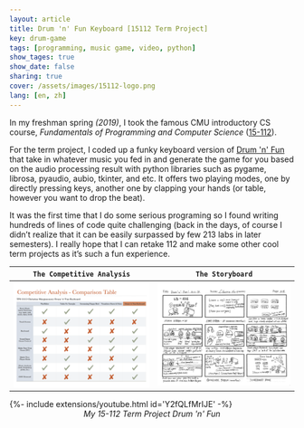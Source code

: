 ```yaml
---
layout: article
title: Drum 'n' Fun Keyboard [15112 Term Project]
key: drum-game
tags: [programming, music game, video, python]
show_tages: true
show_date: false
sharing: true
cover: /assets/images/15112-logo.png
lang: [en, zh]
---
```


In my freshman spring *(2019)*, I took the famous CMU introductory CS course, *Fundamentals of Programming and Computer Science* ([15-112]). 

<!--more-->

For the term project, I coded up a funky keyboard version of [Drum 'n' Fun][game] that take in whatever music you fed in and generate the game for you based on the audio processing result with python libraries such as pygame, librosa, pyaudio, aubio, tkinter, and etc. It offers two playing modes, one by directly pressing keys, another one by clapping your hands (or table, however you want to drop the beat).

It was the first time that I do some serious programing so I found writing hundreds of lines of code quite challenging (back in the days, of course I didn’t realize that it can be easily surpassed by few 213 labs in later semesters). I really hope that I can retake 112 and make some other cool term projects as it’s such a fun experience. 

| `The Competitive Analysis` | `The Storyboard` |
| -- | -- | 
|![](/assets/images/15112-comparative-analysis.png)|![](/assets/images/15112-storyboard.png)|

<div>{%- include extensions/youtube.html id='Y2fQLfMrIJE' -%}</div>
<center><i>My 15-112 Term Project Drum 'n' Fun</i></center>


[15-112]: http://www.krivers.net/15112-s19/index.html
[game]: https://en.wikipedia.org/wiki/Taiko_no_Tatsujin:_Drum_%27n%27_Fun!